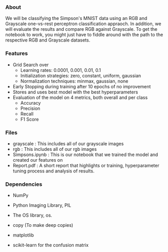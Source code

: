 ### About ###
We will be classifying the Simpson's MNIST data using an RGB and Grayscale one-vs-rest perceptron classification appraoch. In addition, we will evaluate the results and compare RGB against Grayscale. To get the notebook to work, you might just have to fiddle around with the path to the respective RGB and Grayscale datasets.

### Features ###
- Grid Search over
  - Learning rates: 0.0001, 0.001, 0.01, 0.1
  - Initialization strategies: zero, constant, uniform, gaussian
  - Normalization techniques: minmax, gaussian, none
- Early Stopping during training after 10 epochs of no improvement
- Stores and uses best model with the best hyperparameters
- Evaluation of the model on 4 metrics, both overall and per class
  - Accuracy
  - Precision
  - Recall
  - F1 Score

### Files ###
- grayscale : This includes all of our grayscale images
- rgb : This includes all of our rgb images
- Simpsons.ipynb : This is our notebook that we trained the model and created our features on
- Report.pdf : A short report that highlights or training, hyperparameter tuning process and  analysis of results.

### Dependencies ###
- NumPy
- Python Imaging Library, PIL
- The OS library, os.
- copy (To make deep copies)
- matplotlib

- scikit-learn for the confusion matrix
